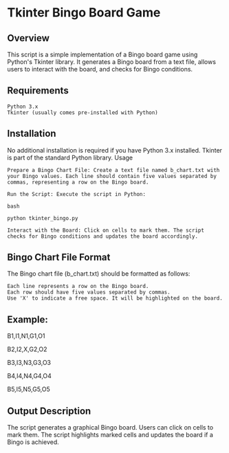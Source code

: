 # Tkinter Bingo Board Game
## Overview

This script is a simple implementation of a Bingo board game using Python's Tkinter library. It generates a Bingo board from a text file, allows users to interact with the board, and checks for Bingo conditions.
## Requirements

    Python 3.x
    Tkinter (usually comes pre-installed with Python)

## Installation

No additional installation is required if you have Python 3.x installed. Tkinter is part of the standard Python library.
Usage

    Prepare a Bingo Chart File: Create a text file named b_chart.txt with your Bingo values. Each line should contain five values separated by commas, representing a row on the Bingo board.

    Run the Script: Execute the script in Python:

    bash

    python tkinter_bingo.py

    Interact with the Board: Click on cells to mark them. The script checks for Bingo conditions and updates the board accordingly.

## Bingo Chart File Format

The Bingo chart file (b_chart.txt) should be formatted as follows:

    Each line represents a row on the Bingo board.
    Each row should have five values separated by commas.
    Use 'X' to indicate a free space. It will be highlighted on the board.

## Example:

B1,I1,N1,G1,O1

B2,I2,X,G2,O2

B3,I3,N3,G3,O3

B4,I4,N4,G4,O4

B5,I5,N5,G5,O5

## Output Description

The script generates a graphical Bingo board. Users can click on cells to mark them. The script highlights marked cells and updates the board if a Bingo is achieved.
